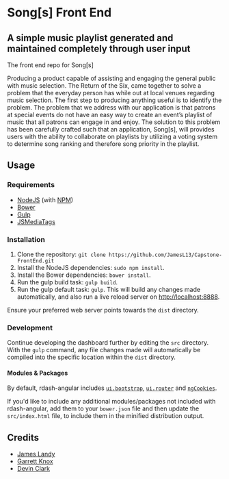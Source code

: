 # Song[s] Front End
## A simple music playlist generated and maintained completely through user input
The front end repo for Song[s]

Producing a product capable of assisting and engaging the general public with music selection.
The Return of the Six, came together to solve a problem that the everyday person has while out at local venues regarding music selection. The first step to producing anything useful is to identify the problem. The problem that we address with our application is that patrons at special events do not have an easy way to create an event’s playlist of music that all patrons can engage in and enjoy. 
The solution to this problem has been carefully crafted such that an application, Song[s], will provides users with the ability to collaborate on playlists by utilizing a voting system to determine song ranking and therefore song priority in the playlist.

## Usage
### Requirements
* [NodeJS](http://nodejs.org/) (with [NPM](https://www.npmjs.org/))
* [Bower](http://bower.io)
* [Gulp](http://gulpjs.com)
* [JSMediaTags](https://github.com/aadsm/jsmediatags)

### Installation
1. Clone the repository: `git clone https://github.com/JamesL13/Capstone-FrontEnd.git`
2. Install the NodeJS dependencies: `sudo npm install`.
3. Install the Bower dependencies: `bower install`.
4. Run the gulp build task: `gulp build`.
5. Run the gulp default task: `gulp`. This will build any changes made automatically, and also run a live reload server on [http://localhost:8888](http://localhost:8888).

Ensure your preferred web server points towards the `dist` directory.

### Development
Continue developing the dashboard further by editing the `src` directory. With the `gulp` command, any file changes made will automatically be compiled into the specific location within the `dist` directory.

#### Modules & Packages
By default, rdash-angular includes [`ui.bootstrap`](http://angular-ui.github.io/bootstrap/), [`ui.router`](https://github.com/angular-ui/ui-router) and [`ngCookies`](https://docs.angularjs.org/api/ngCookies). 

If you'd like to include any additional modules/packages not included with rdash-angular, add them to your `bower.json` file and then update the `src/index.html` file, to include them in the minified distribution output.

## Credits
* [James Landy](https://github.com/JamesL13)
* [Garrett Knox](https://github.com/gakf38)
* [Devin Clark](https://github.com/dclark27)
